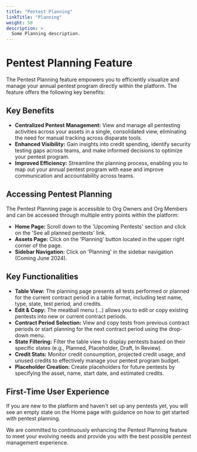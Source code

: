 ```yaml
---
title: "Pentest Planning"
linkTitle: "Planning"
weight: 50
description: >
  Some Planning description.
---
```


# Pentest Planning Feature

The Pentest Planning feature empowers you to efficiently visualize and manage your annual pentest program directly within the platform. The feature offers the following key benefits:

## Key Benefits

- **Centralized Pentest Management:** View and manage all pentesting activities across your assets in a single, consolidated view, eliminating the need for manual tracking across disparate tools.
- **Enhanced Visibility:** Gain insights into credit spending, identify security testing gaps across teams, and make informed decisions to optimize your pentest program.
- **Improved Efficiency:** Streamline the planning process, enabling you to map out your annual pentest program with ease and improve communication and accountability across teams.

## Accessing Pentest Planning

The Pentest Planning page is accessible to Org Owners and Org Members and can be accessed through multiple entry points within the platform:

- **Home Page:** Scroll down to the 'Upcoming Pentests' section and click on the 'See all planned pentests' link.
- **Assets Page:** Click on the 'Planning' button located in the upper right corner of the page.
- **Sidebar Navigation:** Click on 'Planning' in the sidebar navigation (Coming June 2024).

## Key Functionalities

- **Table View:** The planning page presents all tests performed or planned for the current contract period in a table format, including test name, type, state, test period, and credits.
- **Edit & Copy:** The meatball menu (...) allows you to edit or copy existing pentests into new or current contract periods.
- **Contract Period Selection:** View and copy tests from previous contract periods or start planning for the next contract period using the drop-down menu.
- **State Filtering:** Filter the table view to display pentests based on their specific states (e.g., Planned, Placeholder, Draft, In Review).
- **Credit Stats:** Monitor credit consumption, projected credit usage, and unused credits to effectively manage your pentest program budget.
- **Placeholder Creation:** Create placeholders for future pentests by specifying the asset, name, start date, and estimated credits.

## First-Time User Experience

If you are new to the platform and haven't set up any pentests yet, you will see an empty state on the Home page with guidance on how to get started with pentest planning.

We are committed to continuously enhancing the Pentest Planning feature to meet your evolving needs and provide you with the best possible pentest management experience.

